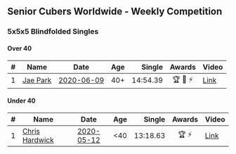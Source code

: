 ## Senior Cubers Worldwide - Weekly Competition
### 5x5x5 Blindfolded Singles

#### Over 40

| # | Name | Date | Age | Single | Awards | Video |
| :--: | -- | :--: | :--: | --: | :--: | -- |
| 1 | [Jae Park](../persons/jae_park.md) | [2020-06-09](results/2020-06-09.md) | 40+ | 14:54.39 | 🏆 🥇 ⚡ | [Link](https://www.facebook.com/events/620460455211235/permalink/622707208319893/) |

#### Under 40

| # | Name | Date | Age | Single | Awards | Video |
| :--: | -- | :--: | :--: | --: | :--: | -- |
| 1 | [Chris Hardwick](../persons/chris_hardwick.md) | [2020-05-12](results/2020-05-12.md) | <40 | 13:18.63 | 🏆 ⚡ | [Link](https://www.facebook.com/events/367340484222677/permalink/369728393983886/) |


<!-- Global site tag (gtag.js) - Google Analytics -->
<script async src="https://www.googletagmanager.com/gtag/js?id=UA-86348435-3"></script>
<script>window.dataLayer = window.dataLayer || []; function gtag() {dataLayer.push(arguments);} gtag('js', new Date()); gtag('config', 'UA-86348435-3');</script>
